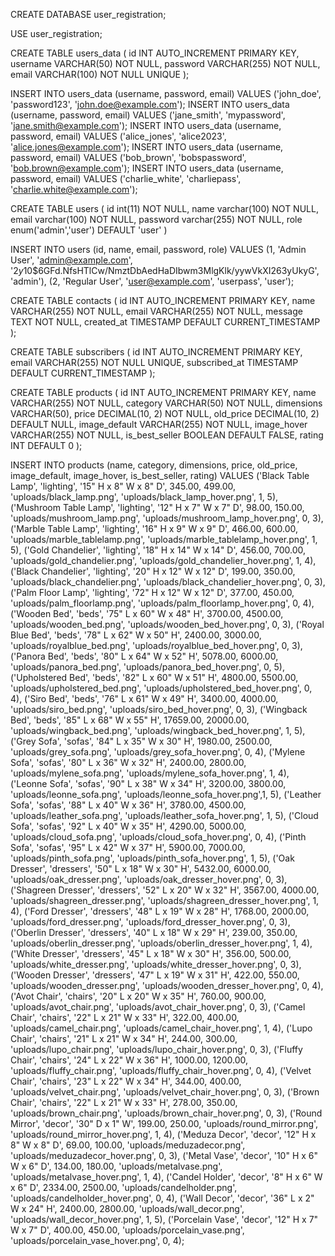 CREATE DATABASE user_registration;

USE user_registration;

CREATE TABLE users_data (
    id INT AUTO_INCREMENT PRIMARY KEY,
    username VARCHAR(50) NOT NULL,
    password VARCHAR(255) NOT NULL,
    email VARCHAR(100) NOT NULL UNIQUE
);


INSERT INTO users_data (username, password, email) VALUES ('john_doe', 'password123', 'john.doe@example.com');
INSERT INTO users_data (username, password, email) VALUES ('jane_smith', 'mypassword', 'jane.smith@example.com');
INSERT INTO users_data (username, password, email) VALUES ('alice_jones', 'alice2023', 'alice.jones@example.com');
INSERT INTO users_data (username, password, email) VALUES ('bob_brown', 'bobspassword', 'bob.brown@example.com');
INSERT INTO users_data (username, password, email) VALUES ('charlie_white', 'charliepass', 'charlie.white@example.com');

CREATE TABLE users (
   id int(11) NOT NULL,
   name varchar(100) NOT NULL,
   email varchar(100) NOT NULL,
   password varchar(255) NOT NULL,
   role enum('admin','user') DEFAULT 'user'
) 

INSERT INTO users (id, name, email, password, role) VALUES
(1, 'Admin User', 'admin@example.com', '$2y$10$6GFd.NfsHTlCw/NmztDbAedHaDIbwm3MlgKlk/yywVkXI263yUkyG', 'admin'),
(2, 'Regular User', 'user@example.com', 'userpass', 'user');



CREATE TABLE contacts (
    id INT AUTO_INCREMENT PRIMARY KEY,
    name VARCHAR(255) NOT NULL,
    email VARCHAR(255) NOT NULL,
    message TEXT NOT NULL,
    created_at TIMESTAMP DEFAULT CURRENT_TIMESTAMP
);


CREATE TABLE subscribers (
    id INT AUTO_INCREMENT PRIMARY KEY,
    email VARCHAR(255) NOT NULL UNIQUE,
    subscribed_at TIMESTAMP DEFAULT CURRENT_TIMESTAMP
);


CREATE TABLE products (
    id INT AUTO_INCREMENT PRIMARY KEY,
    name VARCHAR(255) NOT NULL,
    category VARCHAR(50) NOT NULL,
    dimensions VARCHAR(50),
    price DECIMAL(10, 2) NOT NULL,
    old_price DECIMAL(10, 2) DEFAULT NULL,
    image_default VARCHAR(255) NOT NULL,
    image_hover VARCHAR(255) NOT NULL,
    is_best_seller BOOLEAN DEFAULT FALSE,
    rating INT DEFAULT 0
);

INSERT INTO products
(name, category, dimensions, price, old_price, image_default, image_hover, is_best_seller, rating)
VALUES
('Black Table Lamp', 'lighting', '15" H x 8" W x 8" D', 345.00, 499.00, 'uploads/black_lamp.png', 'uploads/black_lamp_hover.png', 1, 5),
('Mushroom Table Lamp', 'lighting', '12" H x 7" W x 7" D', 98.00, 150.00, 'uploads/mushroom_lamp.png', 'uploads/mushroom_lamp_hover.png', 0, 3),
('Marble Table Lamp', 'lighting', '16" H x 9" W x 9" D', 466.00, 600.00, 'uploads/marble_tablelamp.png', 'uploads/marble_tablelamp_hover.png', 1, 5),
('Gold Chandelier', 'lighting', '18" H x 14" W x 14" D', 456.00, 700.00, 'uploads/gold_chandelier.png', 'uploads/gold_chandelier_hover.png', 1, 4),
('Black Chandelier', 'lighting', '20" H x 12" W x 12" D', 199.00, 350.00, 'uploads/black_chandelier.png', 'uploads/black_chandelier_hover.png', 0, 3),
('Palm Floor Lamp', 'lighting', '72" H x 12" W x 12" D', 377.00, 450.00, 'uploads/palm_floorlamp.png', 'uploads/palm_floorlamp_hover.png', 0, 4),
('Wooden Bed', 'beds', '75" L x 60" W x 48" H', 3700.00, 4500.00, 'uploads/wooden_bed.png', 'uploads/wooden_bed_hover.png', 0, 3),
('Royal Blue Bed', 'beds', '78" L x 62" W x 50" H', 2400.00, 3000.00, 'uploads/royalblue_bed.png', 'uploads/royalblue_bed_hover.png', 0, 3),
('Panora Bed', 'beds', '80" L x 64" W x 52" H', 5078.00, 6000.00, 'uploads/panora_bed.png', 'uploads/panora_bed_hover.png', 0, 5),
('Upholstered Bed', 'beds', '82" L x 60" W x 51" H', 4800.00, 5500.00, 'uploads/upholstered_bed.png', 'uploads/upholstered_bed_hover.png', 0, 4),
('Siro Bed', 'beds', '76" L x 61" W x 49" H', 3400.00, 4000.00, 'uploads/siro_bed.png', 'uploads/siro_bed_hover.png', 0, 3),
('Wingback Bed', 'beds', '85" L x 68" W x 55" H', 17659.00, 20000.00, 'uploads/wingback_bed.png', 'uploads/wingback_bed_hover.png', 1, 5),
('Grey Sofa', 'sofas', '84" L x 35" W x 30" H', 1980.00, 2500.00, 'uploads/grey_sofa.png', 'uploads/grey_sofa_hover.png', 0, 4),
('Mylene Sofa', 'sofas', '80" L x 36" W x 32" H', 2400.00, 2800.00, 'uploads/mylene_sofa.png', 'uploads/mylene_sofa_hover.png', 1, 4),
('Leonne Sofa', 'sofas', '90" L x 38" W x 34" H', 3200.00, 3800.00, 'uploads/leonne_sofa.png', 'uploads/leonne_sofa_hover.png',1, 5),
('Leather Sofa', 'sofas', '88" L x 40" W x 36" H', 3780.00, 4500.00, 'uploads/leather_sofa.png', 'uploads/leather_sofa_hover.png', 1, 5),
('Cloud Sofa', 'sofas', '92" L x 40" W x 35" H', 4290.00, 5000.00, 'uploads/cloud_sofa.png', 'uploads/cloud_sofa_hover.png', 0, 4),
('Pinth Sofa', 'sofas', '95" L x 42" W x 37" H', 5900.00, 7000.00, 'uploads/pinth_sofa.png', 'uploads/pinth_sofa_hover.png', 1, 5),
('Oak Dresser', 'dressers', '50" L x 18" W x 30" H', 5432.00, 6000.00, 'uploads/oak_dresser.png', 'uploads/oak_dresser_hover.png', 0, 3),
('Shagreen Dresser', 'dressers', '52" L x 20" W x 32" H', 3567.00, 4000.00, 'uploads/shagreen_dresser.png', 'uploads/shagreen_dresser_hover.png', 1, 4),
('Ford Dresser', 'dressers', '48" L x 19" W x 28" H', 1768.00, 2000.00, 'uploads/ford_dresser.png', 'uploads/ford_dresser_hover.png', 0, 3),
('Oberlin Dresser', 'dressers', '40" L x 18" W x 29" H', 239.00, 350.00, 'uploads/oberlin_dresser.png', 'uploads/oberlin_dresser_hover.png', 1, 4),
('White Dresser', 'dressers', '45" L x 18" W x 30" H', 356.00, 500.00, 'uploads/white_dresser.png', 'uploads/white_dresser_hover.png', 0, 3),
('Wooden Dresser', 'dressers', '47" L x 19" W x 31" H', 422.00, 550.00, 'uploads/wooden_dresser.png', 'uploads/wooden_dresser_hover.png', 0, 4),
('Avot Chair', 'chairs', '20" L x 20" W x 35" H', 760.00, 900.00, 'uploads/avot_chair.png', 'uploads/avot_chair_hover.png', 0, 3),
('Camel Chair', 'chairs', '22" L x 21" W x 33" H', 322.00, 400.00, 'uploads/camel_chair.png', 'uploads/camel_chair_hover.png', 1, 4),
('Lupo Chair', 'chairs', '21" L x 21" W x 34" H', 244.00, 300.00, 'uploads/lupo_chair.png', 'uploads/lupo_chair_hover.png', 0, 3),
('Fluffy Chair', 'chairs', '24" L x 22" W x 36" H', 1000.00, 1200.00, 'uploads/fluffy_chair.png', 'uploads/fluffy_chair_hover.png', 0, 4),
('Velvet Chair', 'chairs', '23" L x 22" W x 34" H', 344.00, 400.00, 'uploads/velvet_chair.png', 'uploads/velvet_chair_hover.png', 0, 3),
('Brown Chair', 'chairs', '22" L x 21" W x 33" H', 278.00, 350.00, 'uploads/brown_chair.png', 'uploads/brown_chair_hover.png', 0, 3),
('Round Mirror', 'decor', '30" D x 1" W', 199.00, 250.00, 'uploads/round_mirror.png', 'uploads/round_mirror_hover.png', 1, 4),
('Meduza Decor', 'decor', '12" H x 8" W x 8" D', 69.00, 100.00, 'uploads/meduzadecor.png', 'uploads/meduzadecor_hover.png', 0, 3),
('Metal Vase', 'decor', '10" H x 6" W x 6" D', 134.00, 180.00, 'uploads/metalvase.png', 'uploads/metalvase_hover.png', 1, 4),
('Candel Holder', 'decor', '8" H x 6" W x 6" D', 2334.00, 2500.00, 'uploads/candelholder.png', 'uploads/candelholder_hover.png', 0, 4),
('Wall Decor', 'decor', '36" L x 2" W x 24" H', 2400.00, 2800.00, 'uploads/wall_decor.png', 'uploads/wall_decor_hover.png', 1, 5),
('Porcelain Vase', 'decor', '12" H x 7" W x 7" D', 400.00, 450.00, 'uploads/porcelain_vase.png', 'uploads/porcelain_vase_hover.png', 0, 4);

